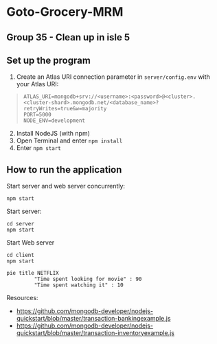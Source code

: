 # Goto-Grocery-MRM
## Group 35 - Clean up in isle 5

## Set up the program
1. Create an Atlas URI connection parameter in `server/config.env` with your Atlas URI:
> ```properties
> ATLAS_URI=mongodb+srv://<username>:<password>@<cluster>.<cluster-shard>.mongodb.net/<database_name>?retryWrites=true&w=majority
> PORT=5000
> NODE_ENV=development
> ```
2. Install NodeJS (with npm)
3. Open Terminal and enter `npm install`
4. Enter `npm start`

## How to run the application
Start server and web server concurrently:
```properties
npm start
```

Start server:
```properties
cd server
npm start
```

Start Web server
```properties
cd client
npm start
```

```mermaid
pie title NETFLIX
         "Time spent looking for movie" : 90
         "Time spent watching it" : 10
```

Resources:
* https://github.com/mongodb-developer/nodejs-quickstart/blob/master/transaction-bankingexample.js
* https://github.com/mongodb-developer/nodejs-quickstart/blob/master/transaction-inventoryexample.js
